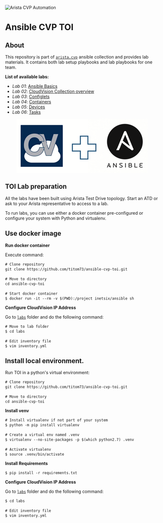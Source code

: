 ![Arista CVP Automation](https://img.shields.io/badge/Arista-CVP%20Automation-blue) 

# Ansible CVP TOI

## About

This repository is part of [`arista.cvp`](https://github.com/titom73/ansible-cvp) ansible collection and provides lab materials. It contains both lab setup playbooks and lab playbooks for one team.

__List of available labs:__

- _Lab 01_: [Ansible Basics](labs/lab01-ansible-basics)
- _Lab 02_: [CloudVision Collection overview](labs/lab02-arista.cvp-overview)
- _Lab 03_: [Configlets](labs/lab03-cv-configlets)
- _Lab 04_: [Containers](labs/lab04-cv-containers)
- _Lab 05_: [Devices](labs/lab05-cv-device)
- _Lab 06_: [Tasks](labs/lab05-cv-tasks)

<p align="center">
  <img src='imgs/cv_ansible_logo.png' alt='Arista CloudVision and Ansible'/>
</p>

## TOI Lab preparation

All the labs have been built using Arista Test Drive topology. Start an ATD or ask to your Arista representative to access to a lab.

To run labs, you can use either a docker container pre-configured or configure your system with Python and virtualenv.

## Use docker image

__Run docker container__

Execute command:

```shell
# Clone repository
git clone https://github.com/titom73/ansible-cvp-toi.git

# Move to directory
cd ansible-cvp-toi

# Start docker container
$ docker run -it --rm -v $(PWD):/project inetsix/ansible sh
```

__Configure CloudVision IP Address__

Go to [`labs`](labs/) folder and do the following command:

```shell
# Move to lab folder
$ cd labs

# Edit inventory file
$ vim inventory.yml
```

## Install local environment.

Run TOI in a python's virtual environment:

```shell
# Clone repository
git clone https://github.com/titom73/ansible-cvp-toi.git

# Move to directory
cd ansible-cvp-toi
```

__Install venv__

```shell
# Install virtualenv if not part of your system
$ python -m pip install virtualenv

# Create a virtual env named .venv
$ virtualenv --no-site-packages -p $(which python2.7) .venv

# Activate virtualenv
$ source .venv/bin/activate
```

__Install Requirements__

```shell
$ pip install -r requirements.txt
```

__Configure CloudVision IP Address__

Go to [`labs`](labs/) folder and do the following command:

```shell
$ cd labs

# Edit inventory file
$ vim inventory.yml
```
